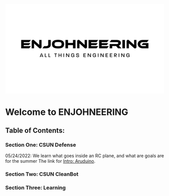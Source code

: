 ![logo](./imgs/enjohneering.png)
# Welcome to ENJOHNEERING

## Table of Contents:
### Section One:  CSUN Defense
05/24/2022: We learn what goes inside an RC plane, and what are goals are for the summer
    The link for [Intro: Aruduino](https://github.com/wreeten/enjohneering/tree/main/arduino/12292021).
### Section Two: CSUN CleanBot

### Section Three: Learning
